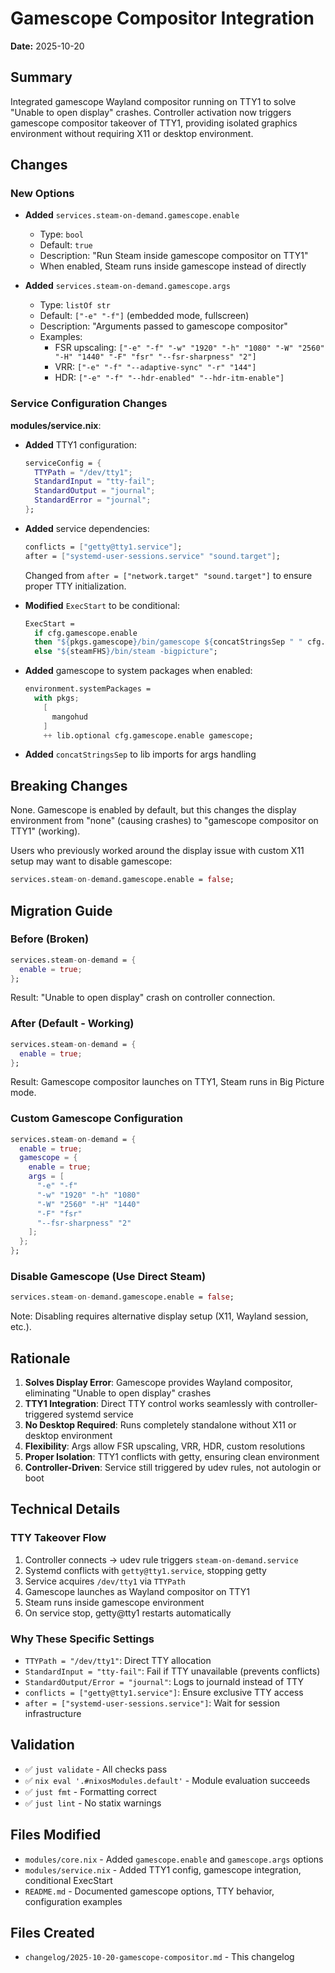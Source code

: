 # Gamescope Compositor Integration

**Date:** 2025-10-20

## Summary

Integrated gamescope Wayland compositor running on TTY1 to solve "Unable to open display" crashes. Controller activation now triggers gamescope compositor takeover of TTY1, providing isolated graphics environment without requiring X11 or desktop environment.

## Changes

### New Options

- **Added** `services.steam-on-demand.gamescope.enable`
  - Type: `bool`
  - Default: `true`
  - Description: "Run Steam inside gamescope compositor on TTY1"
  - When enabled, Steam runs inside gamescope instead of directly

- **Added** `services.steam-on-demand.gamescope.args`
  - Type: `listOf str`
  - Default: `["-e" "-f"]` (embedded mode, fullscreen)
  - Description: "Arguments passed to gamescope compositor"
  - Examples:
    - FSR upscaling: `["-e" "-f" "-w" "1920" "-h" "1080" "-W" "2560" "-H" "1440" "-F" "fsr" "--fsr-sharpness" "2"]`
    - VRR: `["-e" "-f" "--adaptive-sync" "-r" "144"]`
    - HDR: `["-e" "-f" "--hdr-enabled" "--hdr-itm-enable"]`

### Service Configuration Changes

**modules/service.nix**:

- **Added** TTY1 configuration:
  ```nix
  serviceConfig = {
    TTYPath = "/dev/tty1";
    StandardInput = "tty-fail";
    StandardOutput = "journal";
    StandardError = "journal";
  };
  ```

- **Added** service dependencies:
  ```nix
  conflicts = ["getty@tty1.service"];
  after = ["systemd-user-sessions.service" "sound.target"];
  ```
  Changed from `after = ["network.target" "sound.target"]` to ensure proper TTY initialization.

- **Modified** `ExecStart` to be conditional:
  ```nix
  ExecStart =
    if cfg.gamescope.enable
    then "${pkgs.gamescope}/bin/gamescope ${concatStringsSep " " cfg.gamescope.args} -- ${steamFHS}/bin/steam -bigpicture"
    else "${steamFHS}/bin/steam -bigpicture";
  ```

- **Added** gamescope to system packages when enabled:
  ```nix
  environment.systemPackages =
    with pkgs;
      [
        mangohud
      ]
      ++ lib.optional cfg.gamescope.enable gamescope;
  ```

- **Added** `concatStringsSep` to lib imports for args handling

## Breaking Changes

None. Gamescope is enabled by default, but this changes the display environment from "none" (causing crashes) to "gamescope compositor on TTY1" (working).

Users who previously worked around the display issue with custom X11 setup may want to disable gamescope:
```nix
services.steam-on-demand.gamescope.enable = false;
```

## Migration Guide

### Before (Broken)

```nix
services.steam-on-demand = {
  enable = true;
};
```

Result: "Unable to open display" crash on controller connection.

### After (Default - Working)

```nix
services.steam-on-demand = {
  enable = true;
};
```

Result: Gamescope compositor launches on TTY1, Steam runs in Big Picture mode.

### Custom Gamescope Configuration

```nix
services.steam-on-demand = {
  enable = true;
  gamescope = {
    enable = true;
    args = [
      "-e" "-f"
      "-w" "1920" "-h" "1080"
      "-W" "2560" "-H" "1440"
      "-F" "fsr"
      "--fsr-sharpness" "2"
    ];
  };
};
```

### Disable Gamescope (Use Direct Steam)

```nix
services.steam-on-demand.gamescope.enable = false;
```

Note: Disabling requires alternative display setup (X11, Wayland session, etc.).

## Rationale

1. **Solves Display Error**: Gamescope provides Wayland compositor, eliminating "Unable to open display" crashes
2. **TTY1 Integration**: Direct TTY control works seamlessly with controller-triggered systemd service
3. **No Desktop Required**: Runs completely standalone without X11 or desktop environment
4. **Flexibility**: Args allow FSR upscaling, VRR, HDR, custom resolutions
5. **Proper Isolation**: TTY1 conflicts with getty, ensuring clean environment
6. **Controller-Driven**: Service still triggered by udev rules, not autologin or boot

## Technical Details

### TTY Takeover Flow

1. Controller connects → udev rule triggers `steam-on-demand.service`
2. Systemd conflicts with `getty@tty1.service`, stopping getty
3. Service acquires `/dev/tty1` via `TTYPath`
4. Gamescope launches as Wayland compositor on TTY1
5. Steam runs inside gamescope environment
6. On service stop, getty@tty1 restarts automatically

### Why These Specific Settings

- `TTYPath = "/dev/tty1"`: Direct TTY allocation
- `StandardInput = "tty-fail"`: Fail if TTY unavailable (prevents conflicts)
- `StandardOutput/Error = "journal"`: Logs to journald instead of TTY
- `conflicts = ["getty@tty1.service"]`: Ensure exclusive TTY access
- `after = ["systemd-user-sessions.service"]`: Wait for session infrastructure

## Validation

- ✅ `just validate` - All checks pass
- ✅ `nix eval '.#nixosModules.default'` - Module evaluation succeeds
- ✅ `just fmt` - Formatting correct
- ✅ `just lint` - No statix warnings

## Files Modified

- `modules/core.nix` - Added `gamescope.enable` and `gamescope.args` options
- `modules/service.nix` - Added TTY1 config, gamescope integration, conditional ExecStart
- `README.md` - Documented gamescope options, TTY behavior, configuration examples

## Files Created

- `changelog/2025-10-20-gamescope-compositor.md` - This changelog
